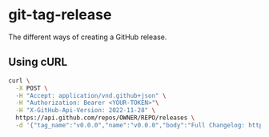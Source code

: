 # git-tag-release

The different ways of creating a GitHub release.

## Using cURL

```bash
curl \
  -X POST \
  -H "Accept: application/vnd.github+json" \
  -H "Authorization: Bearer <YOUR-TOKEN>"\
  -H "X-GitHub-Api-Version: 2022-11-28" \
  https://api.github.com/repos/OWNER/REPO/releases \
  -d '{"tag_name":"v0.0.0","name":"v0.0.0","body":"Full Changelog: https://github.com/OWNER/REPO/commits/v0.0.0"}'
```
